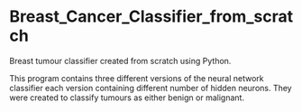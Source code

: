 # Breast_Cancer_Classifier_from_scratch
Breast tumour classifier created from scratch using Python.

This program contains three different versions of the neural network classifier each version containing different number of hidden neurons. They were created to classify tumours as either benign or malignant.
